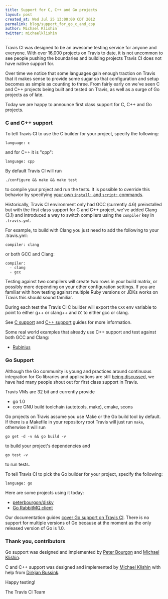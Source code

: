 ```yaml
---
title: Support for C, C++ and Go projects
layout: post
created_at: Wed Jul 25 13:00:00 CDT 2012
permalink: blog/support_for_go_c_and_cpp
author: Michael Klishin
twitter: michaelklishin
---
```


Travis CI was designed to be an awesome testing service for anyone and everyone. With over 16,000 projects
on Travis to date, it is not uncommon to see people pushing the boundaries and building projects Travis CI does not have native support for.

Over time we notice that some languages gain enough traction on Travis that it makes sense to provide some sugar so that configuration and setup becomes as simple as counting to three. From fairly early on
we've seen C and C++ projects being built and tested on Travis, as well as a surge of Go projects as of late. 

Today we are happy to announce first class support for C, C++ and Go projects.



### C and C++ support

To tell Travis CI to use the C builder for your project, specify the following:

    language: c

and for C++ it is "cpp":

    language: cpp

By default Travis CI will run

    ./configure && make && make test

to compile your project and run the tests. It is possible to override this behavior by specifying [your own `install:` and `script:` commands](http://about.travis-ci.org/docs/user/build-configuration/).

Historically, Travis CI environment only had GCC (currently 4.6) preinstalled but with the first class support for C and C++ project, we've added Clang (3.1) and introduced a way to switch compilers using the `compiler` key in `.travis.yml`. 

For example, to build with Clang you just need to add the following to your .travis.yml:

    compiler: clang

or both GCC and Clang:

    compiler:
      - clang
      - gcc

Testing against two compilers will create two rows in your build matrix, or possibly more depending on your other configuration settings.  If you are familiar with how testing against multiple Ruby versions or JDKs works on Travis this should sound familiar. 

During each test the Travis CI C builder will export the `CXX` env variable to point to either g++ or clang++ and `CC` to either gcc or clang.

See [C support](http://about.travis-ci.org/docs/user/languages/c/) and [C++ support](http://about.travis-ci.org/docs/user/languages/cpp/) guides for more information.

Some real world examples that already use C++ support and test against both GCC and Clang:

 * [Rubinius](https://github.com/rubinius/rubinius/blob/master/.travis.yml)



### Go Support

Although the Go community is young and practices around continuous integration for Go libraries and applications are still [being discussed](https://groups.google.com/forum/?fromgroups#!topic/golang-nuts/t01qsI40ms4), we have had many people shout out for first class support in Travis.

Travis VMs are 32 bit and currently provide

 * go 1.0
 * core GNU build toolchain (autotools, make), cmake, scons

Go projects on Travis assume you use Make or the Go build tool by default. If there is a Makefile in your repository root Travis will just run `make`, otherwise it will run

    go get -d -v && go build -v

to build your project's dependencies and

    go test -v

to run tests.

To tell Travis CI to pick the Go builder for your project, specify the following:

    language: go

Here are some projects using it today:

 * [peterbourgon/diskv](https://github.com/peterbourgon/diskv/blob/master/.travis.yml)
 * [Go RabbitMQ client](https://github.com/streadway/amqp/blob/master/.travis.yml)

Our documentation guides [cover Go support on Travis CI](http://about.travis-ci.org/docs/user/languages/go/). There is no support for multiple versions of Go because at the moment as the only released version of Go is 1.0.



### Thank you, contributors

Go support was designed and implemented by [Peter Bourgon](https://github.com/peterbourgon) and [Michael Klishin](http://twitter.com/michaelklishin).

C and C++ support was designed and implemented by [Michael Klishin](http://twitter.com/michaelklishin) with help from [Dirkjan Bussink](https://github.com/dbussink).

Happy testing!


The Travis CI Team
